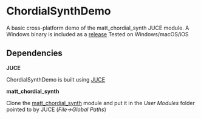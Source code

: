 # ChordialSynthDemo
A basic cross-platform demo of the matt_chordial_synth JUCE module. A Windows binary is included as a [release](https://github.com/mu01mw/ChordialSynthDemo/releases)
Tested on Windows/macOS/iOS

## Dependencies
**JUCE**

ChordialSynthDemo is built using [JUCE](https://www.juce.com)


**matt_chordial_synth**

Clone the [matt_chordial_synth](https://github.com/mu01mw/matt_chordial_synth) module and put it in the *User Modules* folder pointed to by JUCE (*File->Global Paths*)

